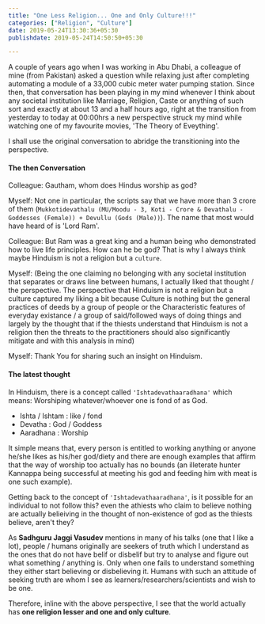 ```yaml
---
title: "One Less Religion... One and Only Culture!!!"
categories: ["Religion", "Culture"]
date: 2019-05-24T13:30:36+05:30
publishdate: 2019-05-24T14:50:50+05:30

---
```


A couple of years ago when I was working in Abu Dhabi, a colleague of mine (from Pakistan) asked a question while relaxing just after completing automating a module of a 33,000 cubic meter water pumping station. Since then, that conversation has been playing in my mind whenever I think about any societal institution like Marriage, Religion, Caste or anything of such sort and exactly at about 13 and a half hours ago, right at the transition from yesterday to today at 00:00hrs a new perspective struck my mind while watching one of my favourite movies, 'The Theory of Eveything'.

I shall use the original conversation to abridge the transitioning into the perspective.

#### The then Conversation

Colleague: Gautham, whom does Hindus worship as god?

Myself: Not one in particular, the scripts say that we have more than 3 crore of them (`Mukkotidevathalu (MU/Moodu - 3, Koti - Crore & Devathalu - Goddesses (Female)) + Devullu (Gods (Male))`). The name that most would have heard of is 'Lord Ram'.

Colleague: But Ram was a great king and a human being who demonstrated how to live life principles. How can he be god? That is why I always think maybe Hinduism is not a religion but a `culture`.

Myself: (Being the one claiming no belonging with any societal institution that separates or draws line between humans, I actually liked that thought / the perspective. The perspective that Hinduism is not a religion but a culture captured my liking a bit because Culture is nothing but the general practices of deeds by a group of people or the Characteristic features of everyday existance / a group of said/followed ways of doing things and largely by the thought that if the thiests understand that Hinduism is not a religion then the threats to the practitioners should also significantly mitigate and with this analysis in mind)

Myself: Thank You for sharing such an insight on Hinduism.

#### The latest thought

In Hinduism, there is a concept called `'Ishtadevathaaradhana'` which means: Worshiping whatever/whoever one is fond of as God.

- Ishta / Ishtam : like / fond
- Devatha : God / Goddess
- Aaradhana : Worship

It simple means that, every person is entitled to working anything or anyone he/she likes as his/her god/diety and there are enough examples that affirm that the way of worship too actually has no bounds (an illeterate hunter Kannappa being successful at meeting his god and feeding him with meat is one such example). 

Getting back to the concept of `'Ishtadevathaaradhana'`, is it possible for an individual to not follow this? even the athiests who claim to believe nothing are actually belieiving in the thought of non-existence of god as the thiests believe, aren't they?

As **Sadhguru Jaggi Vasudev** mentions in many of his talks (one that I like a lot), people / humans originally are seekers of truth which I understand as the ones that do not have belif or disbelif but try to analyse and figure out what something / anything is. Only when one fails to understand something they either start believing or disbelieving it. Humans with such an attitude of seeking truth are whom I see as learners/researchers/scientists and wish to be one.

Therefore, inline with the above perspective, I see that the world actually has **one religion lesser and one and only culture**. 